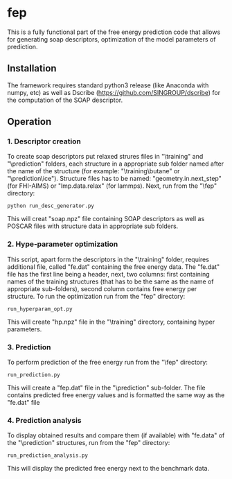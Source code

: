 # fep
This is a fully functional part of the free energy prediction code that allows for generating soap descriptors, optimization of the model parameters of prediction.


## Installation
The framework requires standard python3 release (like Anaconda with numpy, etc) as well as Dscribe (https://github.com/SINGROUP/dscribe) for the computation of the SOAP descriptor. 


## Operation

### 1. Descriptor creation
To create soap descriptors put relaxed strures files in "\training" and "\prediction" folders, each structure in a appropriate sub folder named after the name of the structure (for example: "\training\butane\" or "\prediction\ice\"). Structure files has to be named: "geometry.in.next_step" (for FHI-AIMS) or "lmp.data.relax" (for lammps). Next, run from the "\fep" directory:
```
python run_desc_generator.py
```
This will creat "soap.npz" file containing SOAP descriptors as well as POSCAR files with structure data in appropriate sub folders.

### 2. Hype-parameter optimization
This script, apart form the descriptors in the "\training\" folder, requires additional file, called "fe.dat" containing the free energy data. The "fe.dat" file has the first line being a header, next, two columns: first containing names of the training structures (that has to be the same as the name of appropriate sub-folders), second column contains free energy per structure. To run the optimization run from the "fep" directory:
```
run_hyperparam_opt.py
```
This will create "hp.npz" file in the "\training\" directory, containing hyper parameters.

### 3. Prediction
To perform prediction of the free energy run from the "\fep" directory:
```
run_prediction.py
```
This will create a "fep.dat" file in the "\prediction\" sub-folder. The file contains predicted free energy values and is formatted the same way as the "fe.dat" file

### 4. Prediction analysis
To display obtained results and compare them (if available) with "fe.data" of the "\prediction\" structures, run from the "fep" directory:
```
run_prediction_analysis.py
```
This will display the predicted free energy next to the benchmark data.

